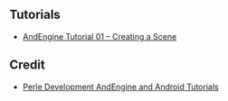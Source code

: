 ## Tutorials

* [AndEngine Tutorial 01 – Creating a Scene](http://perle-development.com/tutorials/andengine-tutorial-01-creating-a-scene/)

## Credit

* [Perle Development AndEngine and Android Tutorials](http://perle-development.com/)
